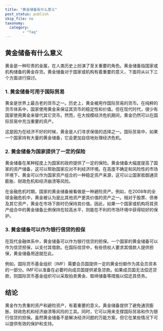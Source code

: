```yaml
---
title: "黄金储备有什么意义"
post_status: publish
skip_file: no
taxonomy:
  category:
        - "faq"
---
```


## 黄金储备有什么意义

黄金是一种珍贵的金属，在人类历史上扮演了至关重要的角色。黄金储备指国家或机构储备的黄金存货。黄金储备对于国家或机构有着重要的意义，下面将从以下三个方面进行探讨。

### 1\. 黄金储备可用于国际贸易

黄金是世界上最古老的货币之一。历史上，黄金被用作国际贸易的货币。在纯粹的货币体系中，国家使用黄金来保证其货币的稳定性和价值。但在现代时代，很少有国家使用黄金来替代其它货币。然而，在大规模经济危机期间，黄金仍然可以在国际贸易中充当重要的资产。

这是因为在经济不好的时候，黄金是人们寻求保值的选择之一。国际贸易中，如果一个国家持有大量的黄金储备，它会更加自信地处理经济危机。

### 2\. 黄金储备为国家提供了一定的保险

黄金储备在某种程度上为国家的政府提供了一定的保险。黄金储备大幅度提高了国家的资产储备，这可以帮助国家应对不利经济环境。在高度不确定和风险性的市场环境下，黄金可以作为国家资产组合的一种稳定资产来源，这可以让国家抵御通货膨胀、财政危机和经济崩溃等风险。

在金融危机时期，国家的黄金储备被看做是一种避险资产。例如，在2008年的全球金融危机中，黄金被认为是比其他资产更具价值的资产之一。相对于股票、债券及其它资产，黄金在市场下跌时仍保持其价值。因此，如果一个国家或机构将其资产组合中的黄金储备比例保持在较高水平，则能在不利的市场环境中获得较好的保护。

### 3\. 黄金储备可以作为银行信贷的担保

在现代金融体系中，黄金储备可以作为银行信贷的担保。一个国家的黄金储备可以作为信贷担保，以支付其借款。在国际信贷中，有些债权人要求其借款人提供担保，黄金储备用途就在此。

例如，国际货币基金组织（IMF）需要会员国提供一定的黄金份额作为其会员资本的一部分。IMF可以准备在必要时向成员国提供紧急贷款。如果成员国无法偿还贷款，则国际货币基金组织可以采取拍卖黄金、取缔储备等措施以偿还其债务。

## 结论

黄金作为贵重的资产和避险资产，有着重要的意义。黄金储备提供了避免通货膨胀、财政危机和经济崩溃等风险的工具。同时，它可以用来支撑国际贸易和作为银行信贷的担保。虽然黄金储备不是解决经济问题的万能方案，但它在某些情况下可以提供有效的保护和支持。
